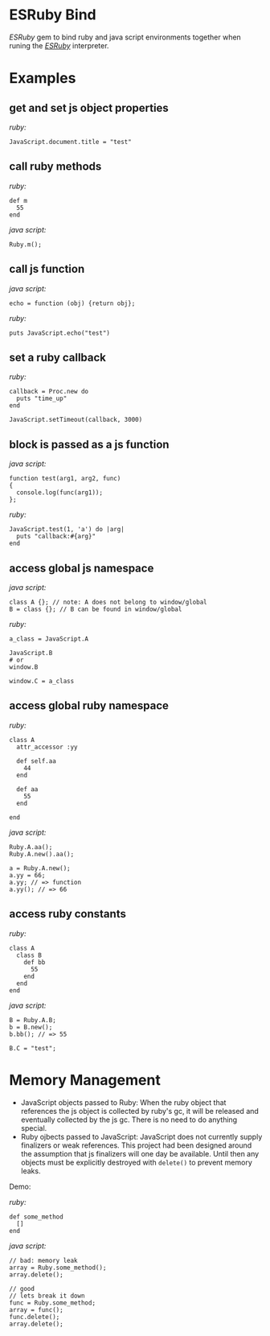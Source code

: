 # ESRuby Bind
*ESRuby* gem to bind ruby and java script environments together when runing the [*ESRuby*](https://github.com/robfors/esruby) interpreter.

# Examples

## get and set js object properties
*ruby:*
```
JavaScript.document.title = "test"
```

## call ruby methods
*ruby:*
```
def m
  55
end
```
*java script:*
```
Ruby.m();
```

## call js function
*java script:*
```
echo = function (obj) {return obj};
```
*ruby:*
```
puts JavaScript.echo("test")
```

## set a ruby callback
*ruby:*
```
callback = Proc.new do
  puts "time_up"
end

JavaScript.setTimeout(callback, 3000)
```

## block is passed as a js function
*java script:*
```
function test(arg1, arg2, func)
{
  console.log(func(arg1));
};
```
*ruby:*
```
JavaScript.test(1, 'a') do |arg|
  puts "callback:#{arg}"
end
```

## access global js namespace
*java script:*
```
class A {}; // note: A does not belong to window/global
B = class {}; // B can be found in window/global
```
*ruby:*
```
a_class = JavaScript.A

JavaScript.B
# or
window.B

window.C = a_class
```

## access global ruby namespace
*ruby:*
```
class A
  attr_accessor :yy
  
  def self.aa
    44
  end
  
  def aa
    55
  end

end
```
*java script:*
```
Ruby.A.aa();
Ruby.A.new().aa();

a = Ruby.A.new();
a.yy = 66;
a.yy; // => function
a.yy(); // => 66
```

## access ruby constants
*ruby:*
```
class A
  class B
    def bb
      55
    end
  end
end
```
*java script:*
```
B = Ruby.A.B;
b = B.new();
b.bb(); // => 55

B.C = "test";
```
# Memory Management
* JavaScript objects passed to Ruby: When the ruby object that references the js object is collected by ruby's gc, it will be released and eventually collected by the js gc. There is no need to do anything special.
* Ruby ojbects passed to JavaScript: JavaScript does not currently supply finalizers or weak references. This project had been designed around the assumption that js finalizers will one day be available. Until then any objects must be explicitly destroyed with `delete()` to prevent memory leaks.

Demo:

*ruby:*
```
def some_method
  []
end
```
*java script:*
```
// bad: memory leak
array = Ruby.some_method();
array.delete();

// good
// lets break it down
func = Ruby.some_method;
array = func();
func.delete();
array.delete();
```
